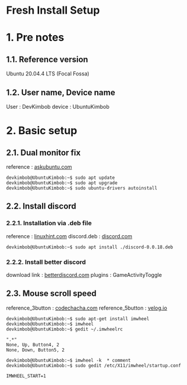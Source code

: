 Fresh Install Setup
===

# 1. Pre notes
## 1.1. Reference version
Ubuntu 20.04.4 LTS (Focal Fossa)

## 1.2. User name, Device name
User : DevKimbob
device : UbuntuKimbob

# 2. Basic setup
## 2.1. Dual monitor fix
reference : [askubuntu.com](https://askubuntu.com/questions/1230924/ubuntu-20-04-does-not-recognize-second-monitor, "https://askubuntu.com/questions/1230924/ubuntu-20-04-does-not-recognize-second-monitor")
```console
devkimbob@UbuntuKimbob:~$ sudo apt update
devkimbob@UbuntuKimbob:~$ sudo apt upgrade
devkimbob@UbuntuKimbob:~$ sudo ubuntu-drivers autoinstall
```

## 2.2. Install discord
### 2.2.1. Installation via .deb file
reference : [linuxhint.com](https://linuxhint.com/install-discord-ubuntu22-04/, "https://linuxhint.com/install-discord-ubuntu22-04/")
discord.deb : [discord.com](https://discord.com/download, "https://discord.com/download")
```console
devkimbob@UbuntuKimbob:~$ sudo apt install ./discord-0.0.18.deb
```

### 2.2.2. Install better discord
download link : [betterdiscord.com](https://betterdiscord.app/, "https://betterdiscord.app/")
plugins : GameActivityToggle

## 2.3. Mouse scroll speed
reference_3button : [codechacha.com](https://codechacha.com/ko/linux-imwheel/, "https://codechacha.com/ko/linux-imwheel/")
reference_5button : [velog.io](https://velog.io/@ruby/Ubuntu%EC%97%90%EC%84%9C-imwheel%EB%A1%9C-%EC%8A%A4%ED%81%AC%EB%A1%A4-%EC%86%8D%EB%8F%84-%EC%A1%B0%EC%A0%88, "https://velog.io/@ruby/Ubuntu%EC%97%90%EC%84%9C-imwheel%EB%A1%9C-%EC%8A%A4%ED%81%AC%EB%A1%A4-%EC%86%8D%EB%8F%84-%EC%A1%B0%EC%A0%88")
```console
devkimbob@UbuntuKimbob:~$ sudo apt-get install imwheel
devkimbob@UbuntuKimbob:~$ imwheel
devkimbob@UbuntuKimbob:~$ gedit ~/.imwheelrc

".*"
None, Up, Button4, 2
None, Down, Button5, 2

devkimbob@UbuntuKimbob:~$ imwheel -k  * comment
devkimbob@UbuntuKimbob:~$ sudo gedit /etc/X11/imwheel/startup.conf

IMWHEEL_START=1

```